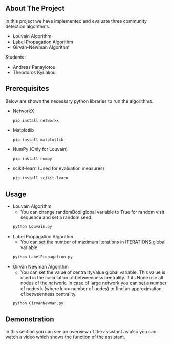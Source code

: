 <!-- ABOUT THE PROJECT -->
## About The Project

In this project we have implemented and evaluate three community detection algorithms.

* Louvain Algorithm
* Label Propagation Algorithm
* Girvan-Newman Algorithm

Students:
* Andreas Panayiotou
* Theodoros Kyriakou

## Prerequisites

Below are shown the necessary python libraries to run the algorithms. 
* NetworkX
  ```sh
  pip install networkx
  ```
* Matplotlib
  ```sh
  pip install matplotlib
  ```
* NumPy (Only for Louvain)
  ```sh
  pip install numpy
  ```
* scikit-learn (Used for evaluation measures)
  ```sh
  pip install scikit-learn
  ```
  
<!-- USAGE EXAMPLES -->
## Usage

* Louvain Algorithm
  *  You can change randomBool global variable to True for random visit sequence and set a random seed.
  ```sh
  python Louvain.py
  ```
* Label Propagation Algorithm
  *  You can set the number of maximum iterations in ITERATIONS global variable.
  ```sh
  python LabelPropagation.py
  ```
* Girvan Newman Algorithm
  *  You can set the value of centralityValue global variable. This value is used in the calculation of betweenness centrality. If its None use all nodes of the network. In case of large network you can set a number of nodes k (where k <= number of nodes) to find an approximation of betweenness centrality.
  ```sh
  python GirvanNewman.py
  ```
## Demonstration

In this section you can see an overview of the assistant as also you can watch a video which shows the function of the assistant.

